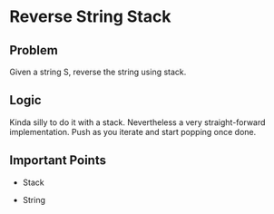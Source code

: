 # Reverse String Stack

## Problem

Given a string S, reverse the string using stack.

## Logic

Kinda silly to do it with a stack. Nevertheless a very straight-forward implementation. Push as you iterate and start popping once done.

## Important Points

- Stack

- String